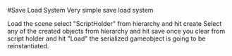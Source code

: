 #Save Load System
Very simple save load system

Load the scene select "ScriptHolder" from  hierarchy and hit create
Select any of the created objects from hierarchy and hit save
once you clear from script holder and hit "Load" the serialized gameobject is going to be reinstantiated.